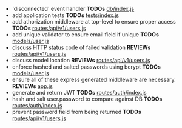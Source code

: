 - 'disconnected' event handler __TODOs__ [db/index.js](db/index.js)
- add application tests __TODOs__ [tests/index.js](tests/index.js)
- add athorization middleware at top-level to ensure proper access __TODOs__ [routes/api/v1/users.js](routes/api/v1/users.js)
- add unique validator to ensure email field if unique __TODOs__ [models/user.js](models/user.js)
- discuss HTTP status code of failed validation __REVIEWs__ [routes/api/v1/users.js](routes/api/v1/users.js)
- discuss model location __REVIEWs__ [routes/api/v1/users.js](routes/api/v1/users.js)
- enforce hashed and salted passwords using bcrypt __TODOs__ [models/user.js](models/user.js)
- ensure all of these express generated middleware are necessary. __REVIEWs__ [app.js](app.js)
- generate and return JWT __TODOs__ [routes/auth/index.js](routes/auth/index.js)
- hash and salt user.password to compare against DB __TODOs__ [routes/auth/index.js](routes/auth/index.js)
- prevent password field from being returned __TODOs__ [routes/api/v1/users.js](routes/api/v1/users.js)
